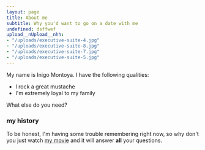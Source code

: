 ```yaml
---
layout: page
title: About me
subtitle: Why you'd want to go on a date with me
undefined: dsffwef
upload__nUpload__nhh:
- "/uploads/executive-suite-4.jpg"
- "/uploads/executive-suite-8.jpg"
- "/uploads/executive-suite-7.jpg"
- "/uploads/executive-suite-5.jpg"
---
```

My name is Inigo Montoya. I have the following qualities:

- I rock a great mustache
- I'm extremely loyal to my family

What else do you need?

### my history

To be honest, I'm having some trouble remembering right now, so why don't you just watch [my movie](http://en.wikipedia.org/wiki/The_Princess_Bride_%28film%29) and it will answer **all** your questions.
